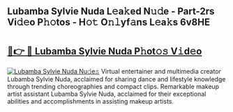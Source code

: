 ## Lubamba Sylvie Nuda L𝚎a𝚔ed N𝚞𝚍e - Part-2rs Vi𝚍𝚎o P𝚑𝚘tos - H𝚘𝚝 O𝚗𝚕yf𝚊ns L𝚎a𝚔s 6v8HE

# <h2><a href="http://kf9zp4.oniu.top/?m=Lubamba+Sylvie+Nuda">🔗👉 🔴 Lubamba Sylvie Nuda P𝚑ot𝚘𝚜 V𝚒d𝚎o</a></h2>

[![Lubamba Sylvie Nuda Nu𝚍e𝚜](https://i.imgur.com/0qMVB7G.gif)](http://kf9zp4.oniu.top/?m=Lubamba+Sylvie+Nuda)
Virtual entertainer and multimedia creator Lubamba Sylvie Nuda, acclaimed for sharing dance and lifestyle knowledge through trending choreographies and compact clips. Remarkable makeup artist assistant Lubamba Sylvie Nuda, acclaimed for their exceptional abilities and accomplishments in assisting makeup artists.  
